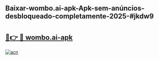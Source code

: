 ## Baixar-wombo.ai-apk-Apk-sem-anúncios-desbloqueado-completamente-2025-#jkdw9

# <h2><a href="https://ainizakaria.my?title=wombo.ai-apk&ref=22M">🔗👉 🔴 wombo.ai-apk</a></h2>

[![acn](https://github.com/user-attachments/assets/0f9c940e-d8b0-45ae-aac7-cd30a18b3e1c)](https://ainizakaria.my?title=wombo.ai-apk&ref=22M)

